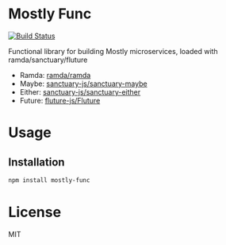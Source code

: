 Mostly Func
===========

[![Build Status](https://travis-ci.org/mostlyjs/mostly-env.svg)](https://travis-ci.org/mostlyjs/mostly-func)

Functional library for building Mostly microservices, loaded with ramda/sanctuary/fluture

* Ramda: [ramda/ramda](https://github.com/ramda/ramda)
* Maybe: [sanctuary-js/sanctuary-maybe](https://github.com/sanctuary-js/sanctuary-maybe)
* Either: [sanctuary-js/sanctuary-either](https://github.com/sanctuary-js/sanctuary-either)
* Future: [fluture-js/Fluture](https://github.com/fluture-js/Fluture)

# Usage

## Installation

```bash
npm install mostly-func
```

# License

MIT